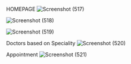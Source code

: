 HOMEPAGE
![Screenshot (517)](https://github.com/user-attachments/assets/3cf6b236-c448-4e63-8606-273d9a7f7b70)

![Screenshot (518)](https://github.com/user-attachments/assets/d7c313c0-564b-4b86-aac7-b9eb33e45ddc)

![Screenshot (519)](https://github.com/user-attachments/assets/3b565c0b-03b0-4ac3-96ea-e451d65b6895)

Doctors based on Speciality
![Screenshot (520)](https://github.com/user-attachments/assets/b8a623e5-5c41-4ec6-8c1d-3caea2153b76)

Appointment
![Screenshot (521)](https://github.com/user-attachments/assets/869bfbb9-cc54-4a25-9258-0fd6ccacf33b)
